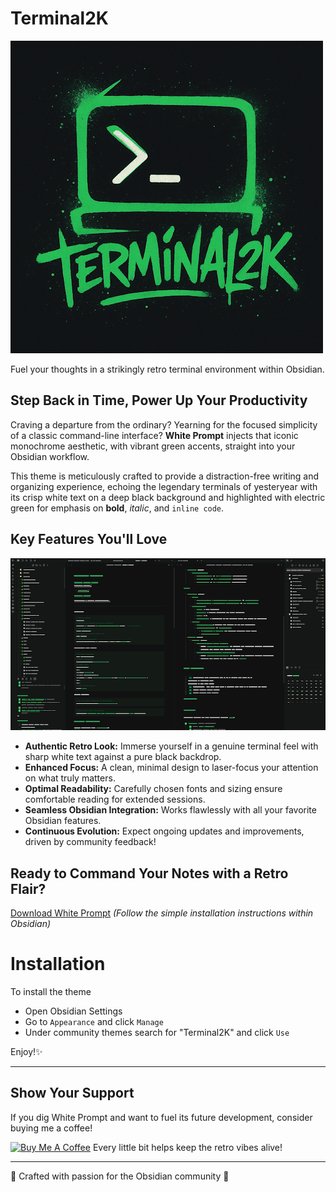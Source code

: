 # Terminal2K

![logo](./img/terminal2k.png)

Fuel your thoughts in a strikingly retro terminal environment within Obsidian.

## Step Back in Time, Power Up Your Productivity

Craving a departure from the ordinary? Yearning for the focused simplicity of a classic command-line interface? **White Prompt** injects that iconic monochrome aesthetic, with vibrant green accents, straight into your Obsidian workflow.

This theme is meticulously crafted to provide a distraction-free writing and organizing experience, echoing the legendary terminals of yesteryear with its crisp white text on a deep black background and highlighted with electric green for emphasis on **bold**, *italic*, and `inline code`.

## Key Features You'll Love
![screenshot](./img/screenshot.png)

* **Authentic Retro Look:** Immerse yourself in a genuine terminal feel with sharp white text against a pure black backdrop.
* **Enhanced Focus:** A clean, minimal design to laser-focus your attention on what truly matters.
* **Optimal Readability:** Carefully chosen fonts and sizing ensure comfortable reading for extended sessions.
* **Seamless Obsidian Integration:** Works flawlessly with all your favorite Obsidian features.
* **Continuous Evolution:** Expect ongoing updates and improvements, driven by community feedback!

## Ready to Command Your Notes with a Retro Flair?

[Download White Prompt](link_to_theme_download)
*(Follow the simple installation instructions within Obsidian)*


# Installation

To install the theme

- Open Obsidian Settings
- Go to `Appearance` and click `Manage`
- Under community themes search for "Terminal2K" and click `Use`

Enjoy!✨

---

## Show Your Support

If you dig White Prompt and want to fuel its future development, consider buying me a coffee!

[![Buy Me A Coffee](https://cdn.buymeacoffee.com/buttons/v2/default-yellow.png)](https://www.buymeacoffee.com/isax785)
Every little bit helps keep the retro vibes alive!

---

💚 Crafted with passion for the Obsidian community 💚